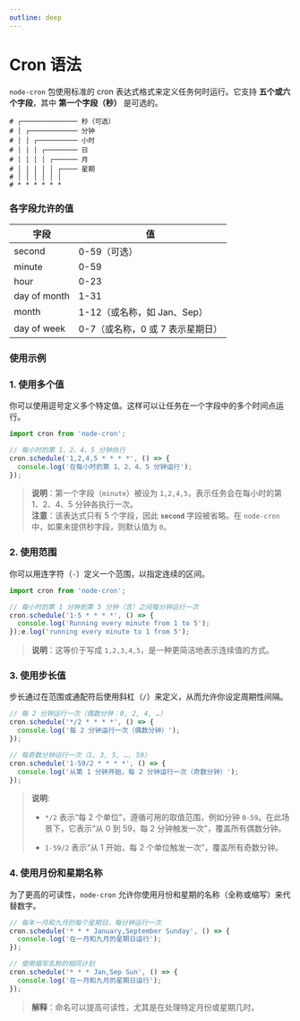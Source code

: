 ```yaml
---
outline: deep
---
```


# Cron 语法

`node-cron` 包使用标准的 cron 表达式格式来定义任务何时运行。它支持 **五个或六个字段**，其中 **第一个字段（秒）** 是可选的。
```plaintext
# ┌────────────── 秒（可选）
# │ ┌──────────── 分钟
# │ │ ┌────────── 小时
# │ │ │ ┌──────── 日
# │ │ │ │ ┌────── 月
# │ │ │ │ │ ┌──── 星期
# │ │ │ │ │ │
# * * * * * *
```
### 各字段允许的值

| 字段         | 值                                |
|--------------|-----------------------------------|
| second       | 0-59（可选）                      |
| minute       | 0-59                              |
| hour         | 0-23                              |
| day of month | 1-31                              |
| month        | 1-12（或名称，如 Jan、Sep）       |
| day of week  | 0-7（或名称，0 或 7 表示星期日）  |


### 使用示例

### 1. 使用多个值

你可以使用逗号定义多个特定值。这样可以让任务在一个字段中的多个时间点运行。
```javascript
import cron from 'node-cron';

// 每小时的第 1、2、4、5 分钟执行
cron.schedule('1,2,4,5 * * * *', () => {
  console.log('在每小时的第 1、2、4、5 分钟运行');
});
```
> **说明**：第一个字段（`minute`）被设为 `1,2,4,5`，表示任务会在每小时的第 1、2、4、5 分钟各执行一次。  
> **注意**：该表达式只有 5 个字段，因此 **`second`** 字段被省略。在 `node-cron` 中，如果未提供秒字段，则默认值为 `0`。

### 2. 使用范围
你可以用连字符（`-`）定义一个范围，以指定连续的区间。
```javascript
import cron from 'node-cron';

// 每小时的第 1 分钟到第 5 分钟（含）之间每分钟运行一次
cron.schedule('1-5 * * * *', () => {
  console.log('Running every minute from 1 to 5');
});e.log('running every minute to 1 from 5');
```
> **说明**：这等价于写成 `1,2,3,4,5`，是一种更简洁地表示连续值的方式。

### 3. 使用步长值

步长通过在范围或通配符后使用斜杠（`/`）来定义，从而允许你设定周期性间隔。
```javascript
// 每 2 分钟运行一次（偶数分钟：0, 2, 4, …）
cron.schedule('*/2 * * * *', () => {
  console.log('每 2 分钟运行一次（偶数分钟）');
});

// 每奇数分钟运行一次（1, 3, 5, …, 59）
cron.schedule('1-59/2 * * * *', () => {
  console.log('从第 1 分钟开始，每 2 分钟运行一次（奇数分钟）');
});
```
> **说明**:
>    
> - `*/2` 表示“每 2 个单位”，遵循可用的取值范围，例如分钟 `0-59`。在此场景下，它表示“从 0 到 59，每 2 分钟触发一次”，覆盖所有偶数分钟。
>
> - `1-59/2` 表示“从 1 开始，每 2 个单位触发一次”，覆盖所有奇数分钟。

### 4. 使用月份和星期名称

为了更高的可读性，`node-cron` 允许你使用月份和星期的名称（全称或缩写）来代替数字。
```js
// 每年一月和九月的每个星期日，每分钟运行一次
cron.schedule('* * * January,September Sunday', () => {
  console.log('在一月和九月的星期日运行');
});

// 使用缩写名称的相同计划
cron.schedule('* * * Jan,Sep Sun', () => {
  console.log('在一月和九月的星期日运行');
});
```
> **解释**：命名可以提高可读性，尤其是在处理特定月份或星期几时。